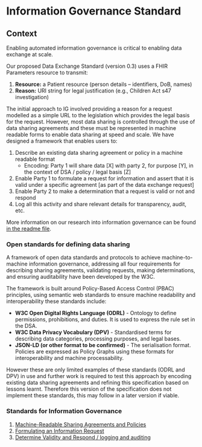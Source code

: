 # Information Governance Standard

## **Context**

Enabling automated information governance is critical to enabling data exchange at scale.

Our proposed Data Exchange Standard (version 0.3) uses a FHIR Parameters resource to transmit:

1. **Resource:** a Patient resource (person details – identifiers, DoB, names)  
2. **Reason:** URI string for legal justification (e.g., Children Act s47 investigation)

The initial approach to IG involved providing a reason for a request modelled as a simple URL to the legislation which provides the legal basis for the request. However, most data sharing is controlled through the use of data sharing agreements and these must be represented in machine readable forms to enable data sharing at speed and scale. We have designed a framework that enables users to:

1. Describe an existing data sharing agreement or policy in a machine readable format  
   * Encoding: Party 1 will share data \[X\] with party 2, for purpose \[Y\], in the context of DSA / policy / legal basis \[Z\]  
2. Enable Party 1 to formulate a request for information and assert that it is valid under a specific agreement \[as part of the data exchange request\]  
3. Enable Party 2 to make a determination that a request is valid or not and respond  
4. Log all this activity and share relevant details for transparency, audit, etc.

More information on our research into information governance can be found [in the readme file](README.md).

### Open standards for defining data sharing

A framework of open data standards and protocols to achieve machine-to-machine information governance, addressing all four requirements for describing sharing agreements, validating requests, making determinations, and ensuring auditability have been developed by the W3C.

The framework is built around Policy-Based Access Control (PBAC) principles, using semantic web standards to ensure machine readability and interoperability these standards include:

* **W3C Open Digital Rights Language (ODRL)** \- Ontology to define permissions, prohibitions, and duties. It is used to express the rule set in the DSA.  
* **W3C Data Privacy Vocabulary (DPV)** \- Standardised terms for describing data categories, processing purposes, and legal bases.	  
* **JSON-LD (or other format to be confirmed)** \- The serialisation format. Policies are expressed as Policy Graphs using these formats for interoperability and machine processability.

However these are only limited examples of these standards (ODRL and DPV) in use and further work is required to test this approach by encoding existing data sharing agreements and refining this specification based on lessons learnt. Therefore this version of the specification does not implement these standards, this may follow in a later version if viable.

### Standards for Information Governance

1. [Machine-Readable Sharing Agreements and Policies]()
2. [Formulating an Information Request]()
3. [Determine Validity and Respond / logging and auditing]()


